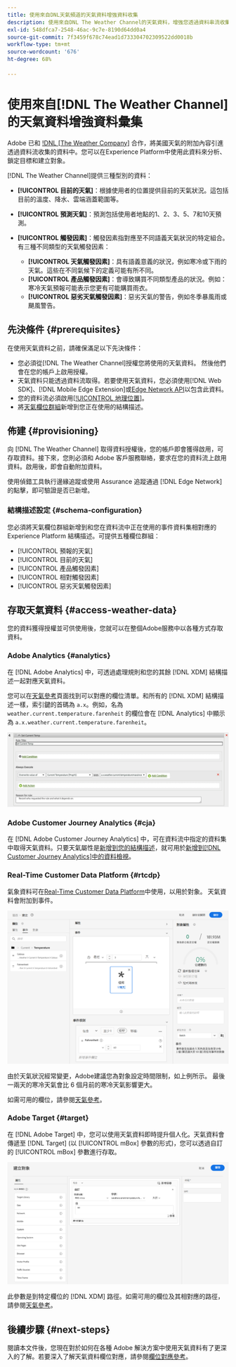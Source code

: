 ```yaml
---
title: 使用來自DNL天氣頻道的天氣資料增強資料收集
description: 使用來自DNL The Weather Channel的天氣資料，增強您透過資料串流收集的資料。
exl-id: 548dfca7-2548-46ac-9c7e-8190d64dd0a4
source-git-commit: 7f3459f678c74ead1d733304702309522dd0018b
workflow-type: tm+mt
source-wordcount: '676'
ht-degree: 68%

---
```


# 使用來自[!DNL The Weather Channel]的天氣資料增強資料彙集

Adobe 已和 [!DNL [The Weather Company]](https://www.ibm.com/weather) 合作，將美國天氣的附加內容引進透過資料流收集的資料中。您可以在Experience Platform中使用此資料來分析、鎖定目標和建立對象。

[!DNL The Weather Channel]提供三種型別的資料：

* **[!UICONTROL 目前的天氣]**：根據使用者的位置提供目前的天氣狀況。這包括目前的溫度、降水、雲端涵蓋範圍等。
* **[!UICONTROL 預測天氣]**：預測包括使用者地點的1、2、3、5、7和10天預測。
* **[!UICONTROL 觸發因素]**：觸發因素指對應至不同語義天氣狀況的特定組合。有三種不同類型的天氣觸發因素：

   * **[!UICONTROL 天氣觸發因素]**：具有語義意義的狀況，例如寒冷或下雨的天氣。這些在不同氣候下的定義可能有所不同。
   * **[!UICONTROL 產品觸發因素]**：會導致購買不同類型產品的狀況。例如：寒冷天氣預報可能表示您更有可能購買雨衣。
   * **[!UICONTROL 惡劣天氣觸發因素]**：惡劣天氣的警告，例如冬季暴風雨或颶風警告。

## 先決條件 {#prerequisites}

在使用天氣資料之前，請確保滿足以下先決條件：

* 您必須從[!DNL The Weather Channel]授權您將使用的天氣資料。 然後他們會在您的帳戶上啟用授權。
* 天氣資料只能透過資料流取得。若要使用天氣資料，您必須使用[!DNL Web SDK]、[!DNL Mobile Edge Extension]或[Edge Network API](https://developer.adobe.com/data-collection-apis/docs/api/)以包含此資料。
* 您的資料流必須啟用[[!UICONTROL 地理位置]](../configure.md#advanced-options)。
* 將[天氣欄位群組](#schema-configuration)新增到您正在使用的結構描述。

## 佈建 {#provisioning}

向 [!DNL The Weather Channel] 取得資料授權後，您的帳戶即會獲得啟用，可存取資料。接下來，您則必須和 Adob&#x200B;&#x200B;e 客戶服務聯絡，要求在您的資料流上啟用資料。啟用後，即會自動附加資料。

使用偵錯工具執行邊緣追蹤或使用 Assurance 追蹤通過 [!DNL Edge Network] 的點擊，即可驗證是否已新增。

### 結構描述設定 {#schema-configuration}

您必須將天氣欄位群組新增到和您在資料流中正在使用的事件資料集相對應的 Experience Platform 結構描述。可提供五種欄位群組：

* [!UICONTROL 預報的天氣]
* [!UICONTROL 目前的天氣]
* [!UICONTROL 產品觸發因素]
* [!UICONTROL 相對觸發因素]
* [!UICONTROL 惡劣天氣觸發因素]

## 存取天氣資料 {#access-weather-data}

您的資料獲得授權並可供使用後，您就可以在整個Adobe服務中以各種方式存取資料。

### Adobe Analytics {#analytics}

在 [!DNL Adobe Analytics] 中，可透過處理規則和您的其餘 [!DNL XDM] 結構描述一起對應天氣資料。

您可以在[天氣參考](weather-reference.md)頁面找到可以對應的欄位清單。和所有的 [!DNL XDM] 結構描述一樣，索引鍵的首碼為 `a.x`。例如，名為 `weather.current.temperature.farenheit` 的欄位會在 [!DNL Analytics] 中顯示為 `a.x.weather.current.temperature.farenheit`。

![處理規則介面](../assets/data-enrichment/weather/processing-rules.png)

### Adobe Customer Journey Analytics {#cja}

在 [!DNL Adobe Customer Journey Analytics] 中，可在資料流中指定的資料集中取得天氣資料。只要天氣屬性是[新增到您的結構描述](#prerequisites-prerequisites)，就可用於[新增到[!DNL Customer Journey Analytics]中的資料檢視](https://experienceleague.adobe.com/docs/analytics-platform/using/cja-dataviews/create-dataview.html)。

### Real-Time Customer Data Platform {#rtcdp}

氣象資料可在[Real-Time Customer Data Platform](../../rtcdp/overview.md)中使用，以用於對象。 天氣資料會附加到事件。

![顯示天氣事件的區段產生器](../assets/data-enrichment/weather/schema-builder.png)

由於天氣狀況經常變更，Adobe建議您為對象設定時間限制，如上例所示。 最後一兩天的寒冷天氣會比 6 個月前的寒冷天氣影響更大。

如需可用的欄位，請參閱[天氣參考](weather-reference.md)。

### Adobe Target {#target}

在 [!DNL Adobe Target] 中，您可以使用天氣資料即時提升個人化。天氣資料會傳遞至 [!DNL Target] (以 [!UICONTROL mBox] 參數的形式)，您可以透過自訂的 [!UICONTROL mBox] 參數進行存取。

![目標客群產生器](../assets/data-enrichment/weather/target-audience-builder.png)

此參數是到特定欄位的 [!DNL XDM] 路徑。如需可用的欄位及其相對應的路徑，請參閱[天氣參考](weather-reference.md)。

## 後續步驟 {#next-steps}

閱讀本文件後，您現在對於如何在各種 Adob&#x200B;&#x200B;e 解決方案中使用天氣資料有了更深入的了解。若要深入了解天氣資料欄位對應，請參閱[欄位對應參考](weather-reference.md)。
